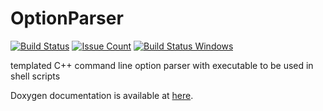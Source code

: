 # OptionParser

[![Build Status](https://travis-ci.org/BGO-OD/OptionParser.svg?branch=master)](https://travis-ci.org/BGO-OD/OptionParser)
[![Issue Count](https://codeclimate.com/github/BGO-OD/OptionParser/badges/issue_count.svg)](https://codeclimate.com/github/BGO-OD/OptionParser)
[![Build Status Windows](https://ci.appveyor.com/api/projects/status/kk7pyhf333uva68d/branch/master?svg=true)](https://ci.appveyor.com/project/olifre/optionparser/branch/master)

<!---
[On OpenSuse build service](https://build.opensuse.org/package/show/home:JHannappel/OptionParser)
-->

templated C++ command line option parser with executable to be used in shell scripts

Doxygen documentation is available at [here](https://bgo-od.github.io/OptionParser/).
